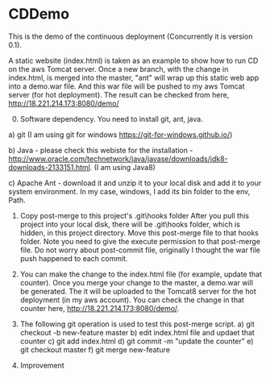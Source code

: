 # CDDemo
This is the demo of the continuous deployment (Concurrently it is version 0.1).

A static website (index.html) is taken as an example to show how to run CD on the aws Tomcat server.
Once a new branch, with the change in index.html, is merged into the master, "ant" will wrap up this static web app into a demo.war file.
And this war file will be pushed to my aws Tomcat server (for hot deployment).
The result can be checked from here, http://18.221.214.173:8080/demo/

0. Software dependency.
You need to install git, ant, java.

a) git
(I am using git for windows https://git-for-windows.github.io/)

b) Java - please check this webiste for the installation - 
http://www.oracle.com/technetwork/java/javase/downloads/jdk8-downloads-2133151.html.
(I am using Java8)

c) Apache Ant - download it and unzip it to your local disk and add it to your system environment.
In my case, windows, I add its bin folder to the env, Path.

1. Copy post-merge to this project's .git\hooks folder
After you pull this project into your local disk, there will be .git\hooks folder, which is hidden, in this project directory.
Move this post-merge file to that hooks folder. 
Note you need to give the execute permission to that post-merge file.
Do not worry about post-commit file, originally I thought the war file push happened to each commit.

2. You can make the change to the index.html file (for example, update that counter).
Once you merge your change to the master, a demo.war will be generated.
The it will be uploaded to the Tomcat8 server for the hot deployment (in my aws account).
You can check the change in that counter here, http://18.221.214.173:8080/demo/.

3. The following git operation is used to test this post-merge script.
a) git checkout -b new-feature master
b) edit index.html file and updaet that counter
c) git add index.html
d) git commit -m "update the counter"
e) git checkout master
f) git merge new-feature

4. Improvement
